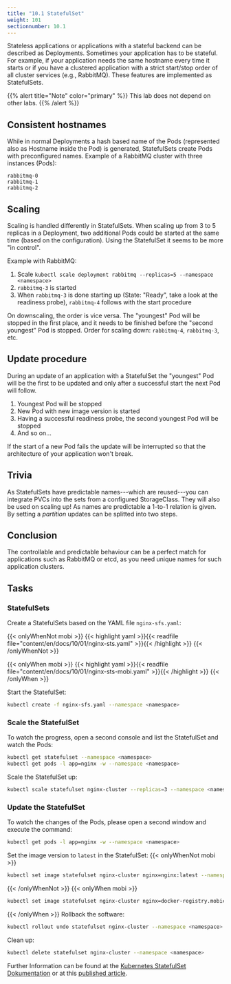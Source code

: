 ```yaml
---
title: "10.1 StatefulSet"
weight: 101
sectionnumber: 10.1
---
```


Stateless applications or applications with a stateful backend can be described as Deployments.
Sometimes your application has to be stateful.
For example, if your application needs the same hostname every time it starts or if you have a clustered application with a strict start/stop order of all cluster services (e.g., RabbitMQ).
These features are implemented as StatefulSets.

{{% alert title="Note" color="primary" %}}
This lab does not depend on other labs.
{{% /alert %}}


## Consistent hostnames

While in normal Deployments a hash based name of the Pods (represented also as Hostname inside the Pod) is generated, StatefulSets create Pods with preconfigured names.
Example of a RabbitMQ cluster with three instances (Pods):

```
rabbitmq-0
rabbitmq-1
rabbitmq-2
```


## Scaling

Scaling is handled differently in StatefulSets.
When scaling up from 3 to 5 replicas in a Deployment, two additional Pods could be started at the same time (based on the configuration). Using the StatefulSet it seems to be more "in control".

Example with RabbitMQ:

1. Scale `kubectl scale deployment rabbitmq --replicas=5 --namespace <namespace>`
1. `rabbitmq-3` is started
1. When `rabbitmq-3` is done starting up (State: "Ready", take a look at the readiness probe), `rabbitmq-4` follows with the start procedure

On downscaling, the order is vice versa. The "youngest" Pod will be stopped in the first place, and it needs to be finished before the "second youngest" Pod is stopped.
Order for scaling down: `rabbitmq-4`, `rabbitmq-3`, etc.


## Update procedure

During an update of an application with a StatefulSet the "youngest" Pod will be the first to be updated and only after a successful start the next Pod will follow.

1. Youngest Pod will be stopped
1. New Pod with new image version is started
1. Having a successful readiness probe, the second youngest Pod will be stopped
1. And so on...

If the start of a new Pod fails the update will be interrupted so that the architecture of your application won't break.


## Trivia

As StatefulSets have predictable names---which are reused---you can integrate PVCs into the sets from a configured StorageClass. They will also be used on scaling up!
As names are predictable a 1-to-1 relation is given.
By setting a _partition_ updates can be splitted into two steps.


## Conclusion

The controllable and predictable behaviour can be a perfect match for applications such as RabbitMQ or etcd, as you need unique names for such application clusters.


## Tasks


### StatefulSets

Create a StatefulSets based on the YAML file `nginx-sfs.yaml`:

{{< onlyWhenNot mobi >}}
{{< highlight yaml >}}{{< readfile file="content/en/docs/10/01/nginx-sts.yaml" >}}{{< /highlight >}}
{{< /onlyWhenNot >}}

{{< onlyWhen mobi >}}
{{< highlight yaml >}}{{< readfile file="content/en/docs/10/01/nginx-sts-mobi.yaml" >}}{{< /highlight >}}
{{< /onlyWhen >}}

Start the StatefulSet:
  
```bash
kubectl create -f nginx-sfs.yaml --namespace <namespace>
```


### Scale the StatefulSet

To watch the progress, open a second console and list the StatefulSet and watch the Pods:

```bash
kubectl get statefulset --namespace <namespace>
kubectl get pods -l app=nginx -w --namespace <namespace>
```

Scale the StatefulSet up:

```bash
kubectl scale statefulset nginx-cluster --replicas=3 --namespace <namespace>
```


### Update the StatefulSet

To watch the changes of the Pods, please open a second window and execute the command:

```bash
kubectl get pods -l app=nginx -w --namespace <namespace>
```

Set the image version to `latest` in the StatefulSet:
{{< onlyWhenNot mobi >}}

```bash
kubectl set image statefulset nginx-cluster nginx=nginx:latest --namespace <namespace>
```

{{< /onlyWhenNot >}}
{{< onlyWhen mobi >}}

```bash
kubectl set image statefulset nginx-cluster nginx=docker-registry.mobicorp.ch/puzzle/k8s/kurs/nginx:latest --namespace <namespace>
```

{{< /onlyWhen >}}
Rollback the software:

```bash
kubectl rollout undo statefulset nginx-cluster --namespace <namespace>
```

Clean up:

```bash
kubectl delete statefulset nginx-cluster --namespace <namespace>
```

Further Information can be found at the [Kubernetes StatefulSet Dokumentation](https://kubernetes.io/docs/concepts/workloads/controllers/statefulset/) or at this [published article](https://opensource.com/article/17/2/stateful-applications).
